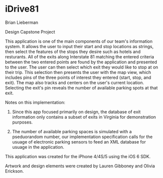 iDrive81
========
Brian Lieberman

Design Capstone Project

This application is one of the main components of our team's information system.  It allows the user to input their start and
stop locations as strings, then select the features of the stops they desire such as hotels and resturants. 
All of the exits along Interstate 81 matching the entered criteria between the two entered points are found by the application
and presented to the user.  The user can then select which exit they would like to stop at on their trip.  This selection 
then presents the user with the map view, which includes pins of the three points of interest they entered (start, stop, and exit).
The map also tracks and centers on the user's current location.  Selecting the exit's pin reveals the number of available parking spots 
at that exit.

Notes on this implementation:

1. Since this app focused primarily on design, the database of exit information only contains a subset of exits in Virginia for
demonstration purposes.  

2. The number of available parking spaces is simulated with a pseduorandom number, our implementation specification calls for the usuage of 
electronic parking sensors to feed an XML database for usuage in the application.



This application was created for the iPhone 4/4S/5 using the iOS 6 SDK.

Artwork and design elements were created by Lauren Gibboney and Olivia Erickson.  

